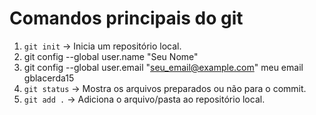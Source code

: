 # Comandos principais do git
1. ``git init`` -> Inicia um repositório local.
2. git config --global user.name "Seu Nome"
3. git config --global user.email "seu_email@example.com" meu email gblacerda15
4. `git status` -> Mostra os arquivos preparados ou não para o commit.
5. `git add .`  -> Adiciona o arquivo/pasta ao repositório local.